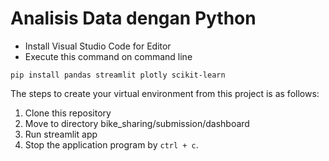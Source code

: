 # Analisis Data dengan Python

- Install Visual Studio Code for Editor
- Execute this command on command line
```
pip install pandas streamlit plotly scikit-learn
```

The steps to create your virtual environment from this project is as follows:

1. Clone this repository
2. Move to directory bike_sharing/submission/dashboard
3. Run streamlit app
4. Stop the application program by `ctrl + c`.
